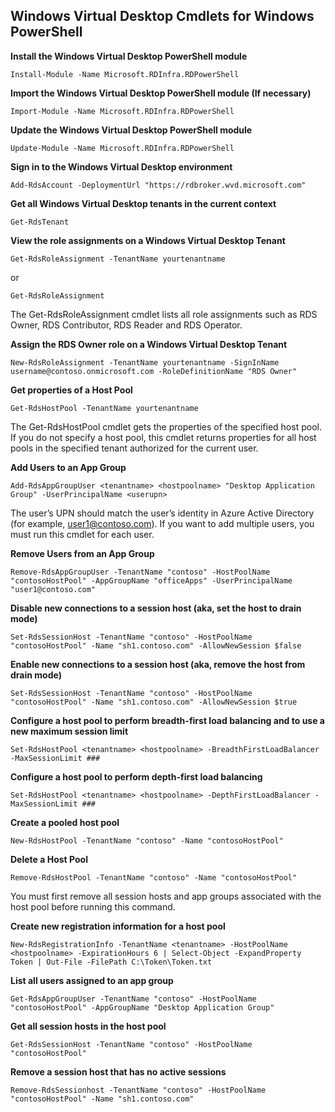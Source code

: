 ## Windows Virtual Desktop Cmdlets for Windows PowerShell

**Install the Windows Virtual Desktop PowerShell module**

`Install-Module -Name Microsoft.RDInfra.RDPowerShell`

**Import the Windows Virtual Desktop PowerShell module (If necessary)**

`Import-Module -Name Microsoft.RDInfra.RDPowerShell`

**Update the Windows Virtual Desktop PowerShell module**

`Update-Module -Name Microsoft.RDInfra.RDPowerShell`

**Sign in to the Windows Virtual Desktop environment**

`Add-RdsAccount -DeploymentUrl "https://rdbroker.wvd.microsoft.com"`

**Get all Windows Virtual Desktop tenants in the current context**

`Get-RdsTenant`

**View the role assignments on a Windows Virtual Desktop Tenant**

`Get-RdsRoleAssignment -TenantName yourtenantname`

or

`Get-RdsRoleAssignment`

The Get-RdsRoleAssignment cmdlet lists all role assignments such as RDS Owner, RDS Contributor, RDS Reader and RDS Operator.

**Assign the RDS Owner role on a Windows Virtual Desktop Tenant**

`New-RdsRoleAssignment -TenantName yourtenantname -SignInName username@contoso.onmicrosoft.com -RoleDefinitionName "RDS Owner"`

**Get properties of a Host Pool**

`Get-RdsHostPool -TenantName yourtenantname`

The Get-RdsHostPool cmdlet gets the properties of the specified host pool. If you do not specify a host pool, this cmdlet returns properties for all host pools in the specified tenant authorized for the current user.

**Add Users to an App Group**

`Add-RdsAppGroupUser <tenantname> <hostpoolname> "Desktop Application Group" -UserPrincipalName <userupn>`

The user’s UPN should match the user’s identity in Azure Active Directory (for example, user1@contoso.com). If you want to add multiple users, you must run this cmdlet for each user.

**Remove Users from an App Group**

`Remove-RdsAppGroupUser -TenantName "contoso" -HostPoolName "contosoHostPool" -AppGroupName "officeApps" -UserPrincipalName "user1@contoso.com"`

**Disable new connections to a session host (aka, set the host to drain mode)**

`Set-RdsSessionHost -TenantName "contoso" -HostPoolName "contosoHostPool" -Name "sh1.contoso.com" -AllowNewSession $false`

**Enable new connections to a session host (aka, remove the host from drain mode)**

`Set-RdsSessionHost -TenantName "contoso" -HostPoolName "contosoHostPool" -Name "sh1.contoso.com" -AllowNewSession $true`

**Configure a host pool to perform breadth-first load balancing and to use a new maximum session limit**

`Set-RdsHostPool <tenantname> <hostpoolname> -BreadthFirstLoadBalancer -MaxSessionLimit ###`

**Configure a host pool to perform depth-first load balancing**

`Set-RdsHostPool <tenantname> <hostpoolname> -DepthFirstLoadBalancer -MaxSessionLimit ###`

**Create a pooled host pool**

`New-RdsHostPool -TenantName "contoso" -Name "contosoHostPool"`

**Delete a Host Pool**

`Remove-RdsHostPool -TenantName "contoso" -Name "contosoHostPool"`

You must first remove all session hosts and app groups associated with the host pool before running this command.

**Create new registration information for a host pool**

`New-RdsRegistrationInfo -TenantName <tenantname> -HostPoolName <hostpoolname> -ExpirationHours 6 | Select-Object -ExpandProperty Token | Out-File -FilePath C:\Token\Token.txt`

**List all users assigned to an app group**

`Get-RdsAppGroupUser -TenantName "contoso" -HostPoolName "contosoHostPool" -AppGroupName "Desktop Application Group"`

**Get all session hosts in the host pool**

`Get-RdsSessionHost -TenantName "contoso" -HostPoolName "contosoHostPool"`

**Remove a session host that has no active sessions**

`Remove-RdsSessionhost -TenantName "contoso" -HostPoolName "contosoHostPool" -Name "sh1.contoso.com"`





